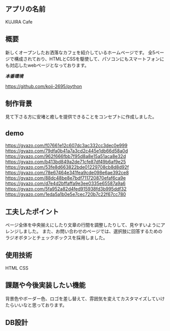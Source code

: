 
## アプリの名前
 
KUJIRA Cafe
 
## 概要
 
新しくオープンしたお洒落なカフェを紹介しているホームページです。
全5ページで構成されており、HTMLとCSSを駆使して、パソコンにもスマートフォンにも対応したwebページとなっております。


***本番環境***
 
 https://github.com/koji-2695/python
 
## 制作背景

見て下さる方に安堵と癒しを提供できることをコンセプトに作成しました。
 
## demo

https://gyazo.com/f07661e12c607dc3ac332cc3dec0e999
https://gyazo.com/79dfa0b41a7a3cd2c445e1db66d58a0d
https://gyazo.com/962f666fbb7f95d8a8e15a51aca8e32d
https://gyazo.com/b413bd849a2de71cfe87df49b6af9e25
https://gyazo.com/53fe8d663822bde01229708cb8d8d92f
https://gyazo.com/78e67464e341fea9cde098e6ae392ce8
https://gyazo.com/88dc48be8e7bdf711720870efaf6ca9e
https://gyazo.com/d7e4d2bffaffa9e3ee0335e65587a9a6
https://gyazo.com/5fa952a82d4fed915938fd3b995ddf32
https://gyazo.com/1eda5a1b0e5e7cec720b7c22f67cc780

## 工夫したポイント

ページ全体を中央揃えにしたり文章の行間を調整したりして、見やすいようにアレンジしました。
また、お問い合わせのページでは、選択肢に回答するためのラジオボタンとチェックボックスを採用しました。


## 使用技術

HTML CSS


## 課題や今後実装したい機能


背景色やボーダー色、ロゴを差し替えて、雰囲気を変えてカスタマイズしていけたらいいなと思っております。



## DB設計



 

 
